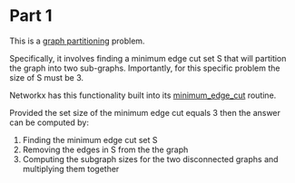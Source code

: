 # Part 1

This is a [graph partitioning](https://en.wikipedia.org/wiki/Graph_partition) problem.

Specifically, it involves finding a minimum edge cut set S that will partition the graph into two sub-graphs.
Importantly, for this specific problem the size of S must be 3.

Networkx has this functionality built into its [minimum_edge_cut](https://networkx.org/documentation/stable/reference/algorithms/generated/networkx.algorithms.connectivity.cuts.minimum_edge_cut.html#minimum-edge-cut) routine.

Provided the set size of the minimum edge cut equals 3 then the answer can be computed by:

1. Finding the minimum edge cut set S
2. Removing the edges in S from the the graph
3. Computing the subgraph sizes for the two disconnected graphs and multiplying them together
